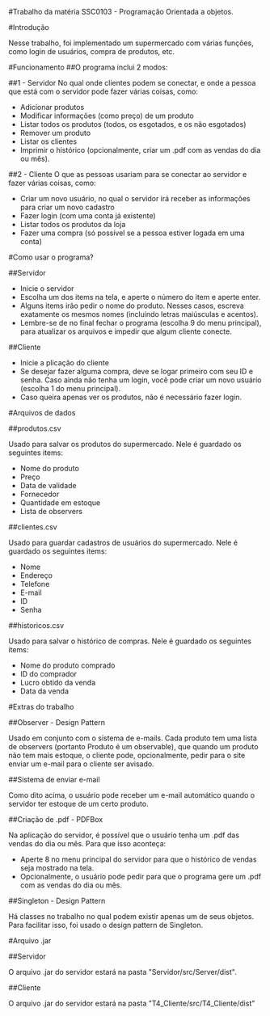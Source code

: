#Trabalho da matéria SSC0103 - Programação Orientada a objetos.

#Introdução 

Nesse trabalho, foi implementado um supermercado com várias funções, como login de usuários, compra de produtos, etc.

#Funcionamento
##O programa inclui 2 modos:

##1 - Servidor 
No qual onde clientes podem se conectar, e onde a pessoa que está com o servidor pode fazer várias coisas, como:

- Adicionar produtos
- Modificar informações (como preço) de um produto
- Listar todos os produtos (todos, os esgotados, e os não esgotados)
- Remover um produto
- Listar os clientes
- Imprimir o histórico (opcionalmente, criar um .pdf com as vendas do dia ou mês).


##2 - Cliente 
O que as pessoas usariam para se conectar ao servidor e fazer várias coisas, como:

- Criar um novo usuário, no qual o servidor irá receber as informações para criar um novo cadastro
- Fazer login (com uma conta já existente)
- Listar todos os produtos da loja
- Fazer uma compra (só possível se a pessoa estiver logada em uma conta)

#Como usar o programa?

##Servidor

- Inicie o servidor
- Escolha um dos items na tela, e aperte o número do item e aperte enter.
- Alguns items irão pedir o nome do produto. Nesses casos, escreva exatamente os mesmos nomes (incluindo letras maiúsculas e acentos).
- Lembre-se de no final fechar o programa (escolha 9 do menu principal), para atualizar os arquivos e impedir que algum cliente conecte.

##Cliente

- Inicie a plicação do cliente
- Se desejar fazer alguma compra, deve se logar primeiro com seu ID e senha. Caso ainda não tenha um login, você pode criar um novo usuário (escolha 1 do menu principal).
- Caso queira apenas ver os produtos, não é necessário fazer login.


#Arquivos de dados

##produtos.csv

Usado para salvar os  produtos do supermercado. Nele é guardado os seguintes items:
- Nome do produto
- Preço
- Data de validade
- Fornecedor
- Quantidade em estoque
- Lista de observers


##clientes.csv

Usado para guardar cadastros de usuários do supermercado. Nele é guardado os seguintes items:
- Nome
- Endereço
- Telefone
- E-mail
- ID
- Senha


##historicos.csv

Usado para salvar o histórico de compras. Nele é guardado os seguintes items:
- Nome do produto comprado
- ID do comprador
- Lucro obtido da venda
- Data da venda


#Extras do trabalho

##Observer - Design Pattern

Usado em conjunto com o sistema de e-mails. Cada produto tem uma lista de observers (portanto Produto é um observable), que quando um produto não tem mais estoque, o cliente pode, opcionalmente, pedir para o site enviar um e-mail para o cliente ser avisado.

##Sistema de enviar e-mail

Como dito acima, o usuário pode receber um e-mail automático quando o servidor ter estoque de um certo produto.

##Criação de .pdf - PDFBox

Na aplicação do servidor, é possível que o usuário tenha um .pdf das vendas do dia ou mês. Para que isso aconteça:

- Aperte 8 no menu principal do servidor para que o histórico de vendas seja mostrado na tela.
- Opcionalmente, o usuário pode pedir para que o programa gere um .pdf com as  vendas do dia ou mês.

##Singleton - Design Pattern

Há classes no trabalho no qual podem existir apenas um de seus objetos. Para facilitar isso, foi usado o design pattern de Singleton.


#Arquivo .jar

##Servidor

O arquivo .jar do servidor estará na pasta "Servidor/src/Server/dist".

##Cliente

O arquivo .jar do servidor estará na pasta "T4_Cliente/src/T4_Cliente/dist"
